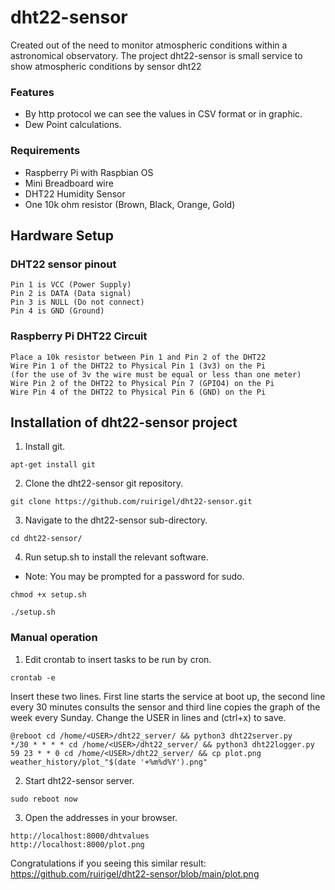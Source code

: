 # dht22-sensor
Created out of the need to monitor atmospheric conditions within a astronomical observatory.
The project dht22-sensor is small service to show atmospheric conditions by sensor dht22

### Features
* By http protocol we can see the values in CSV format or in graphic.
* Dew Point calculations.

### Requirements
* Raspberry Pi with Raspbian OS
* Mini Breadboard wire
* DHT22 Humidity Sensor
* One 10k ohm resistor (Brown, Black, Orange, Gold)

## Hardware Setup
### DHT22 sensor pinout 
```
Pin 1 is VCC (Power Supply)
Pin 2 is DATA (Data signal)
Pin 3 is NULL (Do not connect)
Pin 4 is GND (Ground)
```
### Raspberry Pi DHT22 Circuit
```
Place a 10k resistor between Pin 1 and Pin 2 of the DHT22
Wire Pin 1 of the DHT22 to Physical Pin 1 (3v3) on the Pi 
(for the use of 3v the wire must be equal or less than one meter)
Wire Pin 2 of the DHT22 to Physical Pin 7 (GPIO4) on the Pi
Wire Pin 4 of the DHT22 to Physical Pin 6 (GND) on the Pi
```
## Installation of dht22-sensor project
1. Install git.
```
apt-get install git
```
2. Clone the dht22-sensor git repository.
```
git clone https://github.com/ruirigel/dht22-sensor.git
```
3. Navigate to the dht22-sensor sub-directory.
```
cd dht22-sensor/
```
4. Run setup.sh to install the relevant software.
 * Note:  You may be prompted for a password for sudo.
 ```
chmod +x setup.sh
```
```
./setup.sh
```
### Manual operation
1. Edit crontab to insert tasks to be run by cron.
```
crontab -e
```
Insert these two lines. First line starts the service at boot up, the second line every 30 minutes consults the sensor
and third line copies the graph of the week every Sunday.
Change the USER in lines and (ctrl+x) to save.
```
@reboot cd /home/<USER>/dht22_server/ && python3 dht22server.py
*/30 * * * * cd /home/<USER>/dht22_server/ && python3 dht22logger.py
59 23 * * 0 cd /home/<USER>/dht22_server/ && cp plot.png weather_history/plot_"$(date '+%m%d%Y').png"
```
2. Start dht22-sensor server.
```
sudo reboot now
```
3. Open the addresses in your browser.
```
http://localhost:8000/dhtvalues
http://localhost:8000/plot.png
```
Congratulations if you seeing this similar result: https://github.com/ruirigel/dht22-sensor/blob/main/plot.png
